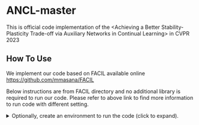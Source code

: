 # ANCL-master
This is official code implementation of the &lt;Achieving a Better Stability-Plasticity Trade-off via Auxiliary Networks in Continual Learning> in CVPR 2023

## How To Use
We implement our code based on FACIL available online https://github.com/mmasana/FACIL

Below instructions are from FACIL directory and no additional library is required to run our code. Please refer to above link to find more information to run code with different setting.

<details>
  <summary>Optionally, create an environment to run the code (click to expand).</summary>

  ### Using a requirements file
  The library requirements of the code are detailed in [requirements.txt](requirements.txt). You can install them
  using pip with:
  ```
  python3 -m pip install -r requirements.txt
  ```

  ### Using a conda environment
  Development environment based on Conda distribution. All dependencies are in `environment.yml` file.

  #### Create env
  To create a new environment check out the repository and type: 
  ```
  conda env create --file environment.yml --name FACIL
  ```
  *Notice:* set the appropriate version of your CUDA driver for `cudatoolkit` in `environment.yml`.

  #### Environment activation/deactivation
  ```
  conda activate FACIL
  conda deactivate
  ```

</details>
